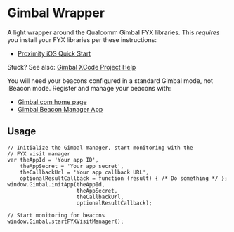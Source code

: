 Gimbal Wrapper
==============

A light wrapper around the Qualcomm Gimbal FYX libraries. This *requires* you install your FYX libraries per these instructions:

* [Proximity iOS Quick Start](https://gimbal.com/doc/ios_proximity_quickstart.html)

Stuck? See also: [Gimbal XCode Project Help](https://gimbal.com/doc/proximity/ios_adding_frameworks_and_libraries.html)

You will need your beacons configured in a standard Gimbal mode, not iBeacon mode. Register and manage your beacons with:

* [Gimbal.com home page](https://gimbal.com)
* [Gimbal Beacon Manager App](https://itunes.apple.com/us/app/gimbal-beacon-manager/id785688563?mt=8)

Usage
-----

    // Initialize the Gimbal manager, start monitoring with the
    // FYX visit manager
    var theAppId = 'Your app ID',
        theAppSecret = 'Your app secret',
        theCallbackUrl = 'Your app callback URL',
        optionalResultCallback = function (result) { /* Do something */ };
    window.Gimbal.initApp(theAppId,
                          theAppSecret,
                          theCallbackUrl,
                          optionalResultCallback);
                        
    // Start monitoring for beacons
    window.Gimbal.startFYXVisitManager();
